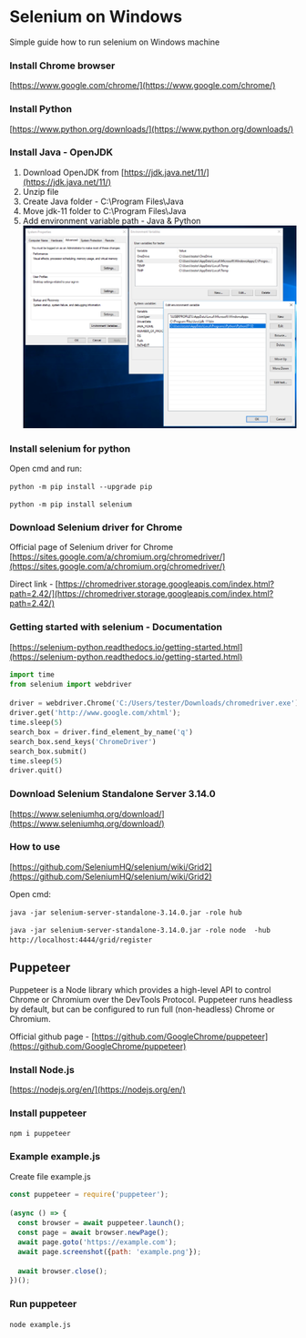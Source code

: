 # Selenium on Windows
Simple guide how to run selenium on Windows machine

### Install Chrome browser
[https://www.google.com/chrome/](https://www.google.com/chrome/)


### Install Python
[https://www.python.org/downloads/](https://www.python.org/downloads/)


### Install Java - OpenJDK
1. Download OpenJDK from [https://jdk.java.net/11/](https://jdk.java.net/11/)
2. Unzip file
3. Create Java folder - C:\Program Files\Java
4. Move jdk-11 folder to C:\Program Files\Java
5. Add environment variable path - Java & Python
![environment variable edit](https://raw.githubusercontent.com/pavoltravnik/selenium-tutorial/master/environment-variable.png)

### Install selenium for python
Open cmd and run:

`python -m pip install --upgrade pip`

`python -m pip install selenium`


### Download Selenium driver for Chrome
Official page of Selenium driver for Chrome [https://sites.google.com/a/chromium.org/chromedriver/](https://sites.google.com/a/chromium.org/chromedriver/)

Direct link - [https://chromedriver.storage.googleapis.com/index.html?path=2.42/](https://chromedriver.storage.googleapis.com/index.html?path=2.42/)


### Getting started with selenium - Documentation
[https://selenium-python.readthedocs.io/getting-started.html](https://selenium-python.readthedocs.io/getting-started.html)

```python
import time
from selenium import webdriver

driver = webdriver.Chrome('C:/Users/tester/Downloads/chromedriver.exe')
driver.get('http://www.google.com/xhtml');
time.sleep(5)
search_box = driver.find_element_by_name('q')
search_box.send_keys('ChromeDriver')
search_box.submit()
time.sleep(5)
driver.quit()
```

### Download Selenium Standalone Server 3.14.0
[https://www.seleniumhq.org/download/](https://www.seleniumhq.org/download/)


### How to use
[https://github.com/SeleniumHQ/selenium/wiki/Grid2](https://github.com/SeleniumHQ/selenium/wiki/Grid2)

Open cmd:

`java -jar selenium-server-standalone-3.14.0.jar -role hub`

`java -jar selenium-server-standalone-3.14.0.jar -role node  -hub http://localhost:4444/grid/register`


## Puppeteer

Puppeteer is a Node library which provides a high-level API to control Chrome or Chromium over the DevTools Protocol. Puppeteer runs headless by default, but can be configured to run full (non-headless) Chrome or Chromium.

Official github page - [https://github.com/GoogleChrome/puppeteer](https://github.com/GoogleChrome/puppeteer)

### Install Node.js

[https://nodejs.org/en/](https://nodejs.org/en/)

### Install puppeteer

`npm i puppeteer`

### Example example.js

Create file example.js

```javascript
const puppeteer = require('puppeteer');

(async () => {
  const browser = await puppeteer.launch();
  const page = await browser.newPage();
  await page.goto('https://example.com');
  await page.screenshot({path: 'example.png'});

  await browser.close();
})();
```

### Run puppeteer

`node example.js`

